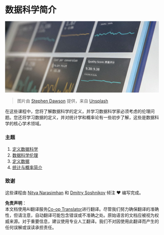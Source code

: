 <!--
CO_OP_TRANSLATOR_METADATA:
{
  "original_hash": "696a8474a01054281704cbfb09148949",
  "translation_date": "2025-08-25T16:37:59+00:00",
  "source_file": "1-Introduction/README.md",
  "language_code": "zh"
}
-->
# 数据科学简介

![数据的实际应用](../../../translated_images/data.48e22bb7617d8d92188afbc4c48effb920ba79f5cebdc0652cd9f34bbbd90c18.zh.jpg)  
> 图片由 <a href="https://unsplash.com/@dawson2406?utm_source=unsplash&utm_medium=referral&utm_content=creditCopyText">Stephen Dawson</a> 提供，来自 <a href="https://unsplash.com/s/photos/data?utm_source=unsplash&utm_medium=referral&utm_content=creditCopyText">Unsplash</a>  

在这些课程中，您将了解数据科学的定义，并学习数据科学家必须考虑的伦理问题。您还将学习数据的定义，并对统计学和概率论有一些初步了解，这些是数据科学的核心学术领域。

### 主题

1. [定义数据科学](01-defining-data-science/README.md)  
2. [数据科学伦理](02-ethics/README.md)  
3. [定义数据](03-defining-data/README.md)  
4. [统计与概率简介](04-stats-and-probability/README.md)  

### 致谢

这些课程由 [Nitya Narasimhan](https://twitter.com/nitya) 和 [Dmitry Soshnikov](https://twitter.com/shwars) 倾注 ❤️ 编写完成。

**免责声明**：  
本文档使用AI翻译服务[Co-op Translator](https://github.com/Azure/co-op-translator)进行翻译。尽管我们努力确保翻译的准确性，但请注意，自动翻译可能包含错误或不准确之处。原始语言的文档应被视为权威来源。对于重要信息，建议使用专业人工翻译。我们不对因使用此翻译而产生的任何误解或误读承担责任。